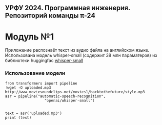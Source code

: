 ## УРФУ 2024. Программная инженерия. Репозиторий команды π-24

# Модуль №1
Приложение распознаёт текст из аудио файла на английском языке.
Использована модель whisper-small (содержит  38 млн параматеров) из библиотеки huggingfac [whisper-small](https://huggingface.co/openai/whisper-small)

### Использование модели  
    from transformers import pipeline
    !wget -O uploaded.mp3 http://www.moviesoundclips.net/movies1/backtothefuture/style.mp3
    asr = pipeline("automatic-speech-recognition",   
                      "openai/whisper-small")


    text = asr('uploaded.mp3')
    print (text)

